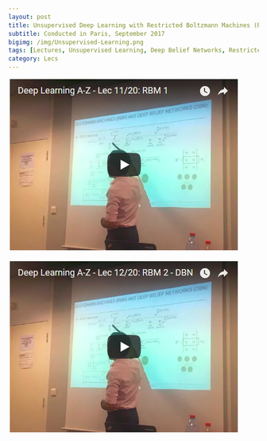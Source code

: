 ```yaml
---
layout: post
title: Unsupervised Deep Learning with Restricted Boltzmann Machines (RBM) and Deep Belief Networks (DBN)
subtitle: Conducted in Paris, September 2017
bigimg: /img/Unsupervised-Learning.png
tags: [Lectures, Unsupervised Learning, Deep Belief Networks, Restricted Boltzmann Machines, DBN, RBM]
category: Lecs
---
```


[![Part 1](/img/DBN-Lec1.png)](https://www.youtube.com/embed/Jc1Kx5wfi_Q)

[![Part 2](/img/DBN-Lec2.png)](https://www.youtube.com/embed/FBgx2ZEBApE)

